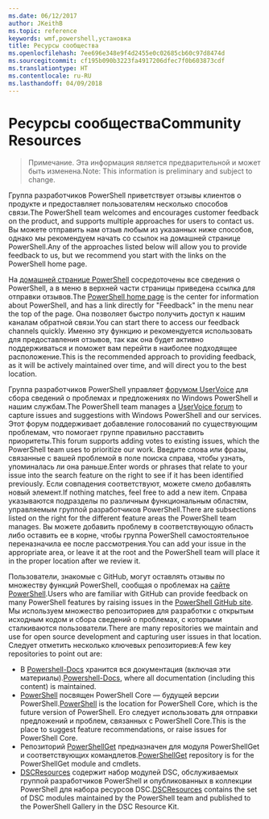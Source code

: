 ```yaml
---
ms.date: 06/12/2017
author: JKeithB
ms.topic: reference
keywords: wmf,powershell,установка
title: Ресурсы сообщества
ms.openlocfilehash: 7ee696e348e9f4d2455e0c02685cb60c97d8474d
ms.sourcegitcommit: cf195b090b3223fa4917206dfec7f0b603873cdf
ms.translationtype: HT
ms.contentlocale: ru-RU
ms.lasthandoff: 04/09/2018
---
```

# <a name="community-resources"></a><span data-ttu-id="46538-103">Ресурсы сообщества</span><span class="sxs-lookup"><span data-stu-id="46538-103">Community Resources</span></span> #
> <span data-ttu-id="46538-104">Примечание. Эта информация является предварительной и может быть изменена.</span><span class="sxs-lookup"><span data-stu-id="46538-104">Note: This information is preliminary and subject to change.</span></span>

<span data-ttu-id="46538-105">Группа разработчиков PowerShell приветствует отзывы клиентов о продукте и предоставляет пользователям несколько способов связи.</span><span class="sxs-lookup"><span data-stu-id="46538-105">The PowerShell team welcomes and encourages customer feedback on the product, and supports multiple approaches for users to contact us.</span></span>
<span data-ttu-id="46538-106">Вы можете отправить нам отзыв любым из указанных ниже способов, однако мы рекомендуем начать со ссылок на домашней странице PowerShell.</span><span class="sxs-lookup"><span data-stu-id="46538-106">Any of the approaches listed below will allow you to provide feedback to us, but we recommend you start with the links on the PowerShell home page.</span></span>

<span data-ttu-id="46538-107">На [домашней странице PowerShell](https://microsoft.com/powershell) сосредоточены все сведения о PowerShell, а в меню в верхней части страницы приведена ссылка для отправки отзывов.</span><span class="sxs-lookup"><span data-stu-id="46538-107">The [PowerShell home page](https://microsoft.com/powershell) is the center for information about PowerShell, and has a link directly for "Feedback" in the menu near the top of the page.</span></span>
<span data-ttu-id="46538-108">Она позволяет быстро получить доступ к нашим каналам обратной связи.</span><span class="sxs-lookup"><span data-stu-id="46538-108">You can start there to access our feedback channels quickly.</span></span>
<span data-ttu-id="46538-109">Именно эту функцию и рекомендуется использовать для предоставления отзывов, так как она будет активно поддерживаться и поможет вам перейти в наиболее подходящее расположение.</span><span class="sxs-lookup"><span data-stu-id="46538-109">This is the recommended approach to providing feedback, as it will be actively maintained over time, and will direct you to the best location.</span></span>

<span data-ttu-id="46538-110">Группа разработчиков PowerShell управляет [форумом UserVoice](https://windowsserver.uservoice.com/forums/301869-powershell/) для сбора сведений о проблемах и предложениях по Windows PowerShell и нашим службам.</span><span class="sxs-lookup"><span data-stu-id="46538-110">The PowerShell team manages a [UserVoice forum](https://windowsserver.uservoice.com/forums/301869-powershell/) to capture issues and suggestions with Windows PowerShell and our services.</span></span>
<span data-ttu-id="46538-111">Этот форум поддерживает добавление голосований по существующим проблемам, что помогает группе правильно расставить приоритеты.</span><span class="sxs-lookup"><span data-stu-id="46538-111">This forum supports adding votes to existing issues, which the PowerShell team uses to prioritize our work.</span></span>
<span data-ttu-id="46538-112">Введите слова или фразы, связанные с вашей проблемой в поле поиска справа, чтобы узнать, упоминалась ли она раньше.</span><span class="sxs-lookup"><span data-stu-id="46538-112">Enter words or phrases that relate to your issue into the search feature on the right to see if it has been identified previously.</span></span>
<span data-ttu-id="46538-113">Если совпадения соответствуют, можете смело добавлять новый элемент.</span><span class="sxs-lookup"><span data-stu-id="46538-113">If nothing matches, feel free to add a new item.</span></span>
<span data-ttu-id="46538-114">Справа указываются подразделы по различным функциональным областям, управляемым группой разработчиков PowerShell.</span><span class="sxs-lookup"><span data-stu-id="46538-114">There are subsections listed on the right for the different feature areas the PowerShell team manages.</span></span>
<span data-ttu-id="46538-115">Вы можете добавить проблему в соответствующую область либо оставить ее в корне, чтобы группа PowerShell самостоятельное переназначила ее после рассмотрения.</span><span class="sxs-lookup"><span data-stu-id="46538-115">You can add your issue in the appropriate area, or leave it at the root and the PowerShell team will place it in the proper location after we review it.</span></span>

<span data-ttu-id="46538-116">Пользователи, знакомые с GitHub, могут оставлять отзывы по множеству функций PowerShell, сообщая о проблемах на [сайте PowerShell](https://github.com/powershell).</span><span class="sxs-lookup"><span data-stu-id="46538-116">Users who are familiar with GitHub can provide feedback on many PowerShell features by raising issues in the [PowerShell GitHub site](https://github.com/powershell).</span></span>
<span data-ttu-id="46538-117">Мы используем множество репозиториев для разработки с открытым исходным кодом и сбора сведений о проблемах, с которыми сталкиваются пользователи.</span><span class="sxs-lookup"><span data-stu-id="46538-117">There are many repositories we maintain and use for open source development and capturing user issues in that location.</span></span>
<span data-ttu-id="46538-118">Следует отметить несколько ключевых репозиториев:</span><span class="sxs-lookup"><span data-stu-id="46538-118">A few key repositories to point out are:</span></span>

* <span data-ttu-id="46538-119">В [Powershell-Docs](https://github.com/PowerShell/powershell-docs) хранится вся документация (включая эти материалы).</span><span class="sxs-lookup"><span data-stu-id="46538-119">[Powershell-Docs](https://github.com/PowerShell/powershell-docs), where all documentation (including this content) is maintained.</span></span>
* <span data-ttu-id="46538-120">[PowerShell](https://github.com/PowerShell/powershell) посвящен PowerShell Core — будущей версии PowerShell.</span><span class="sxs-lookup"><span data-stu-id="46538-120">[PowerShell](https://github.com/PowerShell/powershell) is the location for PowerShell Core, which is the future version of PowerShell.</span></span>
<span data-ttu-id="46538-121">Его следует использовать для отправки предложений и проблем, связанных с PowerShell Core.</span><span class="sxs-lookup"><span data-stu-id="46538-121">This is the place to suggest feature recommendations, or raise issues for PowerShell Core.</span></span>
* <span data-ttu-id="46538-122">Репозиторий [PowerShellGet](https://github.com/PowerShell/powershellget) предназначен для модуля PowerShellGet и соответствующих командлетов.</span><span class="sxs-lookup"><span data-stu-id="46538-122">[PowerShellGet](https://github.com/PowerShell/powershellget) repository is for the PowerShellGet module and cmdlets.</span></span>
* <span data-ttu-id="46538-123">[DSCResources](https://github.com/PowerShell/DscResources) содержит набор модулей DSC, обслуживаемых группой разработчиков PowerShell и опубликованных в коллекции PowerShell для набора ресурсов DSC.</span><span class="sxs-lookup"><span data-stu-id="46538-123">[DSCResources](https://github.com/PowerShell/DscResources) contains the set of DSC modules maintained by the PowerShell team and published to the PowerShell Gallery in the DSC Resource Kit.</span></span>